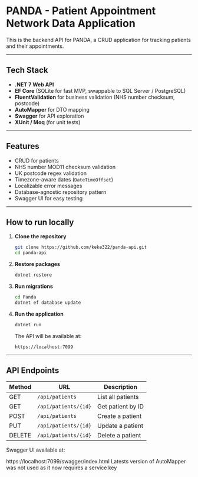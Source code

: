 ﻿# PANDA - Patient Appointment Network Data Application

This is the backend API for PANDA, a CRUD application for tracking patients and their appointments.

---

## Tech Stack

- **.NET 7 Web API**
- **EF Core** (SQLite for fast MVP, swappable to SQL Server / PostgreSQL)
- **FluentValidation** for business validation (NHS number checksum, postcode)
- **AutoMapper** for DTO mapping
- **Swagger** for API exploration
- **XUnit / Moq** (for unit tests)

---

## Features

- CRUD for patients  
- NHS number MOD11 checksum validation  
- UK postcode regex validation  
- Timezone-aware dates (`DateTimeOffset`)  
- Localizable error messages  
- Database-agnostic repository pattern  
- Swagger UI for easy testing

---

## How to run locally

1. **Clone the repository**
    ```bash
    git clone https://github.com/keke322/panda-api.git
    cd panda-api
    ```

2. **Restore packages**
    ```bash
    dotnet restore
    ```

3. **Run migrations**
    ```bash
    cd Panda
    dotnet ef database update
    ```

4. **Run the application**
    ```bash
    dotnet run
    ```
    The API will be available at:  
    ```
    https://localhost:7099
    ```

---

## API Endpoints

| Method | URL                  | Description              |
|--------|----------------------|--------------------------|
| GET    | `/api/patients`      | List all patients        |
| GET    | `/api/patients/{id}` | Get patient by ID        |
| POST   | `/api/patients`      | Create a patient         |
| PUT    | `/api/patients/{id}` | Update a patient         |
| DELETE | `/api/patients/{id}` | Delete a patient         |

Swagger UI available at:

https://localhost:7099/swagger/index.html
Latests version of AutoMapper was not used as it now requires a service key